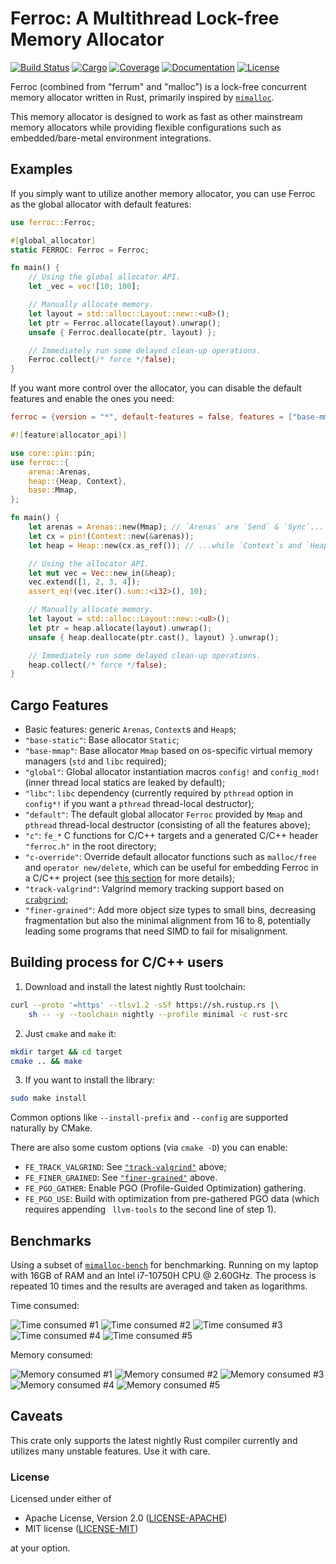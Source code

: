 # Ferroc: A Multithread Lock-free Memory Allocator

[![Build Status](https://img.shields.io/github/actions/workflow/status/js2xxx/ferroc/basic.yml?style=for-the-badge)](https://github.com/js2xxx/ferroc/actions)
[![Cargo](https://img.shields.io/crates/v/ferroc?style=for-the-badge)](https://crates.io/crates/ferroc)
[![Coverage](https://img.shields.io/codecov/c/github/js2xxx/ferroc?style=for-the-badge)](https://codecov.io/gh/js2xxx/ferroc)
[![Documentation](https://img.shields.io/docsrs/ferroc?style=for-the-badge)](https://docs.rs/ferroc)
[![License](https://img.shields.io/crates/l/ferroc?style=for-the-badge)](https://github.com/js2xxx/ferroc)

Ferroc (combined from "ferrum" and "malloc") is a lock-free concurrent memory allocator written in Rust, primarily inspired by [`mimalloc`](https://github.com/microsoft/mimalloc).

This memory allocator is designed to work as fast as other mainstream memory allocators while providing flexible configurations such as embedded/bare-metal environment integrations.

## Examples

If you simply want to utilize another memory allocator, you can use Ferroc as the global allocator with default features:

```rust
use ferroc::Ferroc;

#[global_allocator]
static FERROC: Ferroc = Ferroc;

fn main() {
    // Using the global allocator API.
    let _vec = vec![10; 100];

    // Manually allocate memory.
    let layout = std::alloc::Layout::new::<u8>();
    let ptr = Ferroc.allocate(layout).unwrap();
    unsafe { Ferroc.deallocate(ptr, layout) };

    // Immediately run some delayed clean-up operations.
    Ferroc.collect(/* force */false);
}
```

If you want more control over the allocator, you can disable the default features and enable the ones you need:

```toml
ferroc = {version = "*", default-features = false, features = ["base-mmap"]}
```

```rust
#![feature(allocator_api)]

use core::pin::pin;
use ferroc::{
    arena::Arenas,
    heap::{Heap, Context},
    base::Mmap,
};

fn main() {
    let arenas = Arenas::new(Mmap); // `Arenas` are `Send` & `Sync`...
    let cx = pin!(Context::new(&arenas));
    let heap = Heap::new(cx.as_ref()); // ...while `Context`s and `Heap`s are not.

    // Using the allocator API.
    let mut vec = Vec::new_in(&heap);
    vec.extend([1, 2, 3, 4]);
    assert_eq!(vec.iter().sum::<i32>(), 10);

    // Manually allocate memory.
    let layout = std::alloc::Layout::new::<u8>();
    let ptr = heap.allocate(layout).unwrap();
    unsafe { heap.deallocate(ptr.cast(), layout) }.unwrap();

    // Immediately run some delayed clean-up operations.
    heap.collect(/* force */false);
}
```

## Cargo Features

- Basic features: generic `Arenas`, `Context`s and `Heap`s;
- `"base-static"`: Base allocator `Static`;
- `"base-mmap"`: Base allocator `Mmap` based on os-specific virtual memory managers (`std` and `libc` required);
- `"global"`: Global allocator instantiation macros `config!` and `config_mod!` (inner thread local statics are leaked by default);
- `"libc"`: `libc` dependency (currently required by `pthread` option in `config*!` if you want a `pthread` thread-local destructor);
- `"default"`: The default global allocator `Ferroc` provided by `Mmap` and `pthread` thread-local destructor (consisting of all the features above);
- `"c"`: `fe_*` C functions for C/C++ targets and a generated C/C++ header `"ferroc.h"` in the root directory;
- `"c-override"`: Override default allocator functions such as `malloc/free` and `operator new/delete`, which can be useful for embedding Ferroc in a C/C++ project (see [this section](#building-process-for-cc-users) for more details);
- `"track-valgrind"`: Valgrind memory tracking support based on [`crabgrind`](https://github.com/2dav/crabgrind);
- `"finer-grained"`: Add more object size types to small bins, decreasing fragmentation but also the minimal alignment from 16 to 8, potentially leading some programs that need SIMD to fail for misalignment.

## Building process for C/C++ users

1. Download and install the latest nightly Rust toolchain:

```bash
curl --proto '=https' --tlsv1.2 -sSf https://sh.rustup.rs |\
    sh -- -y --toolchain nightly --profile minimal -c rust-src
```

2. Just `cmake` and `make` it:

```bash
mkdir target && cd target
cmake .. && make
```

3. If you want to install the library:

```bash
sudo make install
```

Common options like `--install-prefix` and `--config` are supported naturally by CMake.

There are also some custom options (via `cmake -D`) you can enable:

- `FE_TRACK_VALGRIND`: See [`"track-valgrind"`](#cargo-features) above;
- `FE_FINER_GRAINED`: See [`"finer-grained"`](#cargo-features) above.
- `FE_PGO_GATHER`: Enable PGO (Profile-Guided Optimization) gathering.
- `FE_PGO_USE`: Build with optimization from pre-gathered PGO data (which requires appending ` llvm-tools` to the second line of step 1).

## Benchmarks

Using a subset of [`mimalloc-bench`](https://github.com/daanx/mimalloc-bench) for benchmarking. Running on my laptop with 16GB of RAM and an Intel i7-10750H CPU @ 2.60GHz. The process is repeated 10 times and the results are averaged and taken as logarithms.

Time consumed:

![Time consumed #1](./assets/time1.svg)
![Time consumed #2](./assets/time2.svg)
![Time consumed #3](./assets/time3.svg)
![Time consumed #4](./assets/time4.svg)
![Time consumed #5](./assets/time5.svg)

Memory consumed:

![Memory consumed #1](./assets/memory1.svg)
![Memory consumed #2](./assets/memory2.svg)
![Memory consumed #3](./assets/memory3.svg)
![Memory consumed #4](./assets/memory4.svg)
![Memory consumed #5](./assets/memory5.svg)

## Caveats

This crate only supports the latest nightly Rust compiler currently and utilizes many unstable features. Use it with care.

### License

Licensed under either of

* Apache License, Version 2.0 ([LICENSE-APACHE](LICENSE-APACHE))
* MIT license ([LICENSE-MIT](LICENSE-MIT))

at your option.